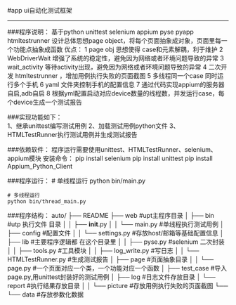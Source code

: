 #app ui自动化测试框架
***

###程序说明：
    基于python unittest selenium appium pyse pyapp htmltestrunner
    设计总体思想page object，将每个页面抽象成对象，页面里每一个功能点抽象成函数
    优点：
    1 page obj 思想使得 case和元素解耦，利于维护
    2 WebDriverWait 增强了系统的稳定性，避免因为网络或者环境问题导致的异常
    3 wait_activity 等待activity出现，避免因为网络或者环境问题导致的异常
    4 二次开发 htmltestrunner ，增加用例执行失败的页面截图
    5 多线程同一个case 同时运行多个手机
    6 yaml 文件夹控制手机的配置信息
    7 通过代码实现appium的服务器自启,adb自启
    8 根据yml配置启动对应device数量的线程数，并发运行case，每个device生成一个测试报告
    
###实现功能如下：  
    1、继承unittest编写测试用例
    2、加载测试用例python文件
    3、HTMLTestRunner执行测试用例并生成测试报告
    
###依赖软件：
    程序运行需要使用unittest、HTMLTestRunner、selenium、appium模块
    安装命令：
        pip install selenium
        pip install unittest
        pip install Appium_Python_Client
                     
###程序运行：
    # 单线程运行
    python bin/main.py
    
    # 多线程运行
    python bin/thread_main.py
    
    
###程序结构：
	auto/
	├── README
	├── web #upt主程序目录
	│   ├── bin #utp 执行文件 目录
	│   │   ├── __init__.py
	│   │   └──  main.py  #单线程执行测试用例
	│   ├── config #配置文件
	│   │   └── settings.py #存放host/邮箱等基础配置信息
	│   ├── lib #主要程序逻辑都 在这个目录里
	│   │   ├── pyse.py  #selenium 二次封装
	│   │   ├── tools.py  #工具模块 
	│   │   ├── log_write.py  #写日志
	│   │   └── HTMLTestRunner.py  #生成测试报告
	│   ├── page  #页面抽象目录
	│   │   └── page.py  #一个页面对应一个类，一个功能对应一个函数
	│   ├── test_case  #导入page.py,用unittest封装好的测试用例
	│   ├── log  #日志文件存放目录
	│   └── report  #执行结果存放目录
	│   │   └── picture  #存放用例执行失败的页面截图
	└── └── data  #存放参数化数据

	